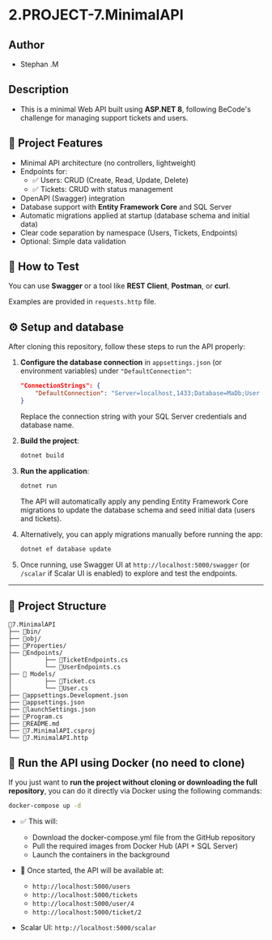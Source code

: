 ﻿# 2.PROJECT-7.MinimalAPI

## Author
- Stephan .M

## Description
- This is a minimal Web API built using **ASP.NET 8**, following BeCode's challenge for managing support tickets and users.

## 🚀 Project Features

- Minimal API architecture (no controllers, lightweight)
- Endpoints for:
  - ✅ Users: CRUD (Create, Read, Update, Delete)
  - ✅ Tickets: CRUD with status management
- OpenAPI (Swagger) integration
- Database support with **Entity Framework Core** and SQL Server
- Automatic migrations applied at startup (database schema and initial data)
- Clear code separation by namespace (Users, Tickets, Endpoints)
- Optional: Simple data validation

## 🧪 How to Test

You can use **Swagger** or a tool like **REST Client**, **Postman**, or **curl**.

Examples are provided in `requests.http` file.

## ⚙️ Setup and database

After cloning this repository, follow these steps to run the API properly:

1. **Configure the database connection** in `appsettings.json` (or environment variables) under `"DefaultConnection"`:
   ```json
   "ConnectionStrings": {
       "DefaultConnection": "Server=localhost,1433;Database=MaDb;User Id=sa;Password=YourPassword;TrustServerCertificate=True;"
   }
   ```
   Replace the connection string with your SQL Server credentials and database name.

2. **Build the project**:
   ```bash
   dotnet build
   ```

3. **Run the application**:
   ```bash
   dotnet run
   ```
   The API will automatically apply any pending Entity Framework Core migrations to update the database schema and seed initial data (users and tickets).

4. Alternatively, you can apply migrations manually before running the app:
   ```bash
   dotnet ef database update
   ```

5. Once running, use Swagger UI at `http://localhost:5000/swagger` (or `/scalar` if Scalar UI is enabled) to explore and test the endpoints.

---

## 📂 Project Structure
```plaintext
📁7.MinimalAPI
├── 📁bin/
├── 📁obj/
├── 📁Properties/
├── 📁Endpoints/
│         ├── 📄TicketEndpoints.cs
│         └── 📄UserEndpoints.cs
├── 📁 Models/
│         ├── 📄Ticket.cs
│         └── 📄User.cs
├── 📄appsettings.Development.json
├── 📄appsettings.json
├── 📄launchSettings.json
├── 📄Program.cs
├── 📄README.md
├── 📄7.MinimalAPI.csproj
└── 📄7.MinimalAPI.http
```

## 🐳 Run the API using Docker (no need to clone)

If you just want to **run the project without cloning or downloading the full repository**, you can do it directly via Docker using the following commands:

```bash
docker-compose up -d
```

- ✅ This will:
  - Download the docker-compose.yml file from the GitHub repository
  - Pull the required images from Docker Hub (API + SQL Server)
  - Launch the containers in the background

- 🔗 Once started, the API will be available at:
  - `http://localhost:5000/users`
  - `http://localhost:5000/tickets`
  - `http://localhost:5000/user/4`
  - `http://localhost:5000/ticket/2`

- Scalar UI: `http://localhost:5000/scalar`

